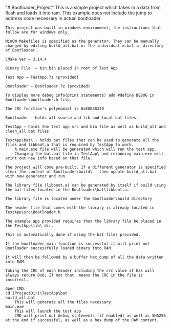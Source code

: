 "# Bootloader_Project" 
	This is a simple project which takes in a data from flash and loads it into ram.
	This example does not include the jump to address code necessary in actual bootloader.
	
	This project was built in windows environment, the instructions that follow are for windows only.
	
	MinGW Makefiles is specified as the generator. They can be manually changed by editing build_all.bat or the individual m.bat in directory of Bootloader.

	CMake ver – 3.14.4

	Binary File  – bin.bin placed in root of Test App

	Test App – TestApp.7z (provided)

	Bootloader – Bootloader.7z (provided)

	To display more debug info(print statements) add #define DEBUG in Bootloader\bootloader.h file.

	The CRC function's polynomial is 0xEDB88320

	Bootloader – holds all source and lib and local bat files.
	
	TestApp – holds the test app src and bin file as well as build_all and clean_all bat files
	
	TestApp\bat\ - holds bat files that can be used to generate all the files and libboot.a that is required by TestApp to work.
		A main.exe file will be generated which will run the test app. 
		Changing the bat.bat file in TestApp\ and rerunning main.exe will print out new info based on that file.

	The project will come pre-built. If a different generator is specified clear the content of Bootloader\build\	then update build_all.bat with new generator and run.
	
	The library file (libboot.a) can be generated by itself if build using the bat files located in the Bootloader\bat\libboot.a.
	
	The library file is located under the Bootloader\build directory
	
	The header file that comes with the library is already located in TestApp\src\Bootloader.h

	The example app provided requires that the library file be placed in the TestApp\lib\ dir.

	This is automatically done if using the bat files provided. 
	
	If the bootloader_main function is successful it will print out Bootloader successfully loaded binary into RAM.
	
	It will then be followed by a buffer hex_dump of all the data written into RAM.
	
	Taking the CRC of each header including the crc value it has will always return 0x0; If not that  means the CRC in the file is incorrect.

	Open CMD:
	cd {ProjectDir}\TestApp\bat
	build_all.bat 
		This will generate all the files necessary
	main.exe
		This will launch the test app
		CMD will print out debug statements (if enabled) as well as SHA256 at the end if successful, as well as a hex dump of the RAM content.
